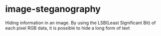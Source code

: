 # image-steganography
Hiding information in an image. By using the LSB(Least Significant Bit) of each pixel RGB data, it is possible to
hide a long form of text